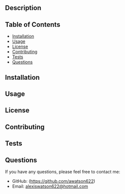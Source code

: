 ## Description


## Table of Contents

- [Installation](#installation)
- [Usage](#usage)
- [License](#license)
- [Contributing](#contributing)
- [Tests](#tests)
- [Questions](#questions)

## Installation



## Usage


## License


## Contributing


## Tests


## Questions

If you have any questions, please feel free to contact me:
- GitHub: (https://github.com/awatson622)
- Email: alexiswatson622@hotmail.com
